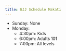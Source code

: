 ```yaml
---
title: BJJ Schedule Makati
---
```


- Sunday: None
- Monday:
    - 4:30pm: Kids
    - 6:00pm: Adults 101
    - 7:00pm: All levels
